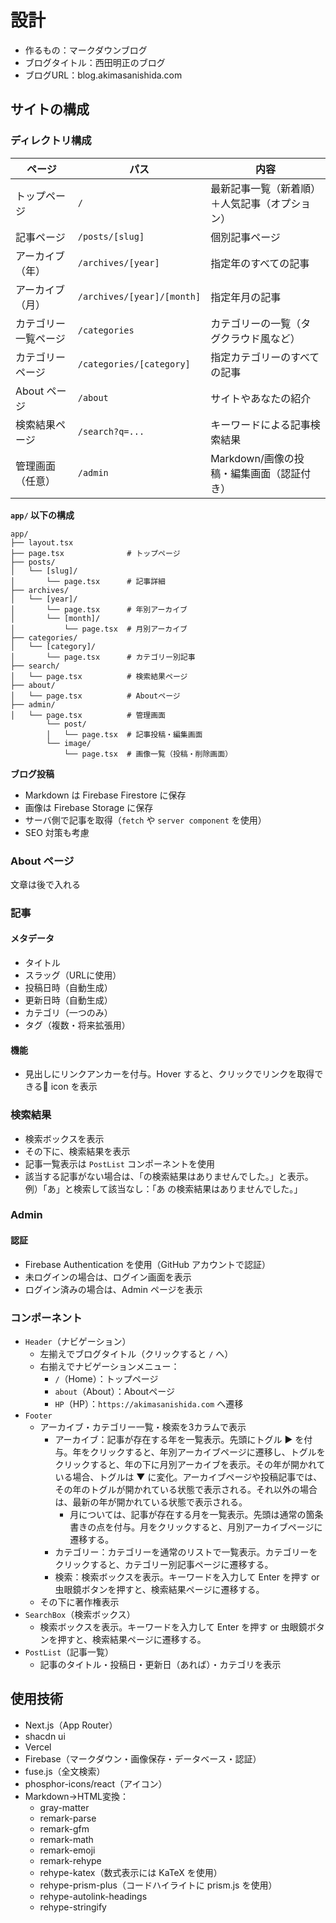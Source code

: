 # 設計

- 作るもの：マークダウンブログ
- ブログタイトル：西田明正のブログ
- ブログURL：blog.akimasanishida.com

## サイトの構成

### ディレクトリ構成

| ページ        | パス                         | 内容                        |
| ---------- | -------------------------- | ------------------------- |
| トップページ     | `/`                        | 最新記事一覧（新着順）＋人気記事（オプション）   |
| 記事ページ      | `/posts/[slug]`            | 個別記事ページ                   |
| アーカイブ（年）   | `/archives/[year]`         | 指定年のすべての記事                |
| アーカイブ（月）   | `/archives/[year]/[month]` | 指定年月の記事                   |
| カテゴリー一覧ページ | `/categories`              | カテゴリーの一覧（タグクラウド風など）       |
| カテゴリーページ   | `/categories/[category]`   | 指定カテゴリーのすべての記事            |
| About ページ  | `/about`                   | サイトやあなたの紹介                |
| 検索結果ページ    | `/search?q=...`            | キーワードによる記事検索結果            |
| 管理画面（任意）   | `/admin`                   | Markdown/画像の投稿・編集画面（認証付き） |

**`app/` 以下の構成**

```
app/
├── layout.tsx
├── page.tsx              # トップページ
├── posts/
│   └── [slug]/
│       └── page.tsx      # 記事詳細
├── archives/
│   └── [year]/
│       └── page.tsx      # 年別アーカイブ
│       └── [month]/
│           └── page.tsx  # 月別アーカイブ
├── categories/
│   └── [category]/
│       └── page.tsx      # カテゴリー別記事
├── search/
│   └── page.tsx          # 検索結果ページ
├── about/
│   └── page.tsx          # Aboutページ
├── admin/
│   └── page.tsx          # 管理画面
        └── post/
        │   └── page.tsx  # 記事投稿・編集画面
        └── image/
            └── page.tsx  # 画像一覧（投稿・削除画面）
```

**ブログ投稿**

- Markdown は Firebase Firestore に保存
- 画像は Firebase Storage に保存
- サーバ側で記事を取得（`fetch` や `server component` を使用）
- SEO 対策も考慮

### About ページ

文章は後で入れる

### 記事

#### メタデータ

- タイトル
- スラッグ（URLに使用）
- 投稿日時（自動生成）
- 更新日時（自動生成）
- カテゴリ（一つのみ）
- タグ（複数・将来拡張用）

#### 機能

- 見出しにリンクアンカーを付与。Hover すると、クリックでリンクを取得できる🔗 icon を表示

### 検索結果

- 検索ボックスを表示
- その下に、検索結果を表示
- 記事一覧表示は `PostList` コンポーネントを使用
- 該当する記事がない場合は、「の検索結果はありませんでした。」と表示。例）「あ」と検索して該当なし：「あ の検索結果はありませんでした。」

### Admin

#### 認証

- Firebase Authentication を使用（GitHub アカウントで認証）
- 未ログインの場合は、ログイン画面を表示
- ログイン済みの場合は、Admin ページを表示

### コンポーネント

- `Header`（ナビゲーション）
    - 左揃えでブログタイトル（クリックすると `/` へ）
    - 右揃えでナビゲーションメニュー：
        - `/`（Home）：トップページ
        - `about`（About）：Aboutページ
        - `HP`（HP）：`https://akimasanishida.com` へ遷移
- `Footer`
    - アーカイブ・カテゴリー一覧・検索を3カラムで表示
        - アーカイブ：記事が存在する年を一覧表示。先頭にトグル ▶ を付与。年をクリックすると、年別アーカイブページに遷移し、トグルをクリックすると、年の下に月別アーカイブを表示。その年が開かれている場合、トグルは ▼ に変化。アーカイブページや投稿記事では、その年のトグルが開かれている状態で表示される。それ以外の場合は、最新の年が開かれている状態で表示される。
            - 月については、記事が存在する月を一覧表示。先頭は通常の箇条書きの点を付与。月をクリックすると、月別アーカイブページに遷移する。
        - カテゴリー：カテゴリーを通常のリストで一覧表示。カテゴリーをクリックすると、カテゴリー別記事ページに遷移する。
        - 検索：検索ボックスを表示。キーワードを入力して Enter を押す or 虫眼鏡ボタンを押すと、検索結果ページに遷移する。
    - その下に著作権表示
- `SearchBox`（検索ボックス）
    - 検索ボックスを表示。キーワードを入力して Enter を押す or 虫眼鏡ボタンを押すと、検索結果ページに遷移する。
- `PostList`（記事一覧）
    - 記事のタイトル・投稿日・更新日（あれば）・カテゴリを表示

## 使用技術

- Next.js（App Router）
- shacdn ui
- Vercel
- Firebase（マークダウン・画像保存・データベース・認証）
- fuse.js（全文検索）
- phosphor-icons/react（アイコン）
- Markdown→HTML変換：
    - gray-matter
    - remark-parse
    - remark-gfm
    - remark-math
    - remark-emoji
    - remark-rehype
    - rehype-katex（数式表示には KaTeX を使用）
    - rehype-prism-plus（コードハイライトに prism.js を使用）
    - rehype-autolink-headings
    - rehype-stringify

